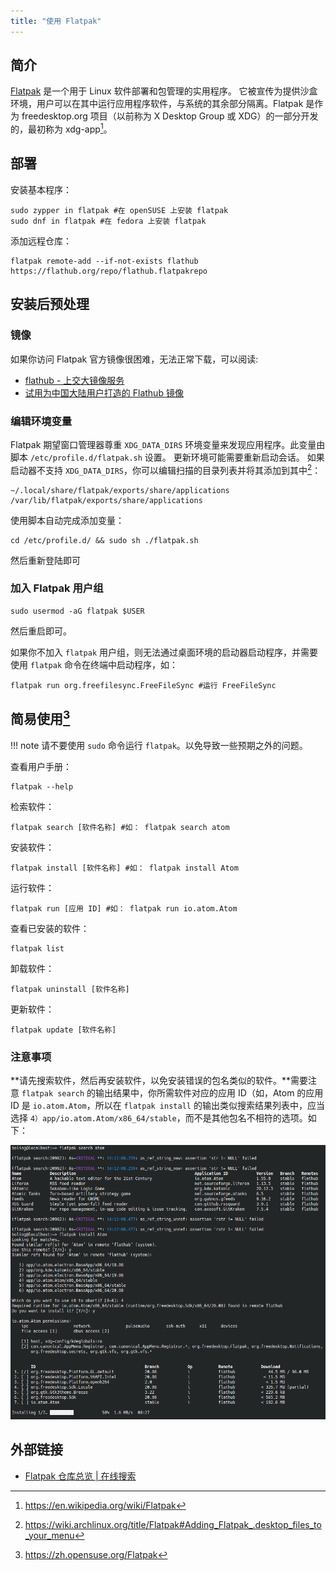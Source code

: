 ```yaml
---
title: "使用 Flatpak"
---
```


## 简介

[Flatpak](https://www.flatpak.org/) 是一个用于 Linux 软件部署和包管理的实用程序。 它被宣传为提供沙盒环境，用户可以在其中运行应用程序软件，与系统的其余部分隔离。Flatpak 是作为 freedesktop.org 项目（以前称为 X Desktop Group 或 XDG）的一部分开发的，最初称为 xdg-app[^1]。

## 部署

安装基本程序：

```
sudo zypper in flatpak #在 openSUSE 上安装 flatpak
sudo dnf in flatpak #在 fedora 上安装 flatpak
```

添加远程仓库：

```
flatpak remote-add --if-not-exists flathub https://flathub.org/repo/flathub.flatpakrepo
```

## 安装后预处理

### 镜像

如果你访问 Flatpak 官方镜像很困难，无法正常下载，可以阅读:

- [flathub - 上交大镜像服务](https://mirror.sjtu.edu.cn/docs/flathub)
- [试用为中国大陆用户打造的 Flathub 镜像](https://zh.fedoracommunity.org/2020/05/13/try-on-flatpak-mainland-china-mirror.html)

### 编辑环境变量

Flatpak 期望窗口管理器尊重 `XDG_DATA_DIRS` 环境变量来发现应用程序。此变量由脚本 `/etc/profile.d/flatpak.sh` 设置。 更新环境可能需要重新启动会话。 如果启动器不支持 `XDG_DATA_DIRS`，你可以编辑扫描的目录列表并将其添加到其中[^2]：

```
~/.local/share/flatpak/exports/share/applications
/var/lib/flatpak/exports/share/applications
```

使用脚本自动完成添加变量：

```
cd /etc/profile.d/ && sudo sh ./flatpak.sh
```

然后重新登陆即可

### 加入 Flatpak 用户组

```
sudo usermod -aG flatpak $USER
```

然后重启即可。

如果你不加入 `flatpak` 用户组，则无法通过桌面环境的启动器启动程序，并需要使用 `flatpak` 命令在终端中启动程序，如：

```
flatpak run org.freefilesync.FreeFileSync #运行 FreeFileSync
```

## 简易使用[^3]

!!! note
    请不要使用 `sudo` 命令运行 `flatpak`。以免导致一些预期之外的问题。

查看用户手册：

```
flatpak --help
```

检索软件：

```
flatpak search [软件名称] #如： flatpak search atom
```

安装软件：

```
flatpak install [软件名称] #如： flatpak install Atom
```

运行软件：

```
flatpak run [应用 ID] #如： flatpak run io.atom.Atom
```

查看已安装的软件：

```
flatpak list
```

卸载软件：

```
flatpak uninstall [软件名称]
```

更新软件：

```
flatpak update [软件名称]
```

### 注意事项

**请先搜索软件，然后再安装软件，以免安装错误的包名类似的软件。**需要注意 `flatpak search` 的输出结果中，你所需软件对应的应用 ID（如，Atom 的应用 ID 是 `io.atom.Atom`，所以在 `flatpak install` 的输出类似搜索结果列表中，应当选择 `4）app/io.atom.Atom/x86_64/stable`，而不是其他包名不相符的选项。如下：

![样例](./image/Flatpak_Install.png)

## 外部链接

- [Flatpak 仓库总览 | 在线搜索](https://flathub.org/apps/category/All)

[^1]: https://en.wikipedia.org/wiki/Flatpak
[^2]: https://wiki.archlinux.org/title/Flatpak#Adding_Flatpak_.desktop_files_to_your_menu
[^3]: https://zh.opensuse.org/Flatpak